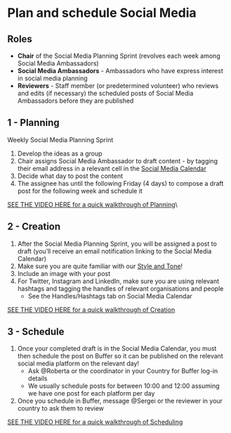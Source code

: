 # Plan and schedule Social Media

## Roles

* **Chair** of the Social Media Planning Sprint (revolves each week among Social Media Ambassadors)
* **Social Media Ambassadors** - Ambassadors who have express interest in social media planning
* **Reviewers** - Staff member (or predetermined volunteer) who reviews and edits (if necessary) the scheduled posts of Social Media Ambassadors before they are published

## 1 - Planning

Weekly Social Media Planning Sprint &#x20;

1. Develop the ideas as a group
2. Chair assigns Social Media Ambassador to draft content - by tagging their email address in a relevant cell in the [Social Media Calendar](https://docs.google.com/spreadsheets/d/18gOgQGzoTPuTrXjVWQpODwGYJmizTPD05vZii0XLl5k/edit#gid=562835470)
3. Decide what day to post the content
4. The assignee has until the following Friday (4 days) to compose a draft post for the following week and schedule it

[SEE THE VIDEO HERE for a quick walkthrough of Planning](https://www.loom.com/share/e2d5840bba34491fa036f47faa62b8b2)\


## 2 - Creation

1. After the Social Media Planning Sprint, you will be assigned a post to draft (you’ll receive an email notification linking to the Social Media Calendar)
2. Make sure you are quite familiar with our [Style and Tone](https://docs.google.com/document/d/1IviOUtq3XWzS-1zFIYLLsdLeGhjaSrParBqZA4K6AT0/edit#heading=h.r7smd8thm37r)!
3. Include an image with your post
4. For Twitter, Instagram and LinkedIn, make sure you are using relevant hashtags and tagging the handles of relevant organisations and people
   * See the Handles/Hashtags tab on Social Media Calendar

[SEE THE VIDEO HERE for a quick walkthrough of Creation](https://www.loom.com/share/34e2173092094f2c991d725a07be38b2)

## 3 - Schedule

1. Once your completed draft is in the Social Media Calendar, you must then schedule the post on Buffer so it can be published on the relevant social media platform on the relevant day!
   * Ask @Roberta or the coordinator in your Country for Buffer log-in details
   * We usually schedule posts for between 10:00 and 12:00 assuming we have one post for each platform per day
2. Once you schedule in Buffer, message @Sergei or the reviewer in your country to ask them to review

[SEE THE VIDEO HERE for a quick walkthrough of Scheduling](https://www.loom.com/share/1fa4180228c44c39aed21360f38663b2)

## &#x20;

